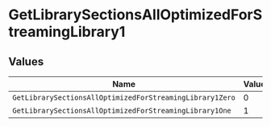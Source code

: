 # GetLibrarySectionsAllOptimizedForStreamingLibrary1


## Values

| Name                                                     | Value                                                    |
| -------------------------------------------------------- | -------------------------------------------------------- |
| `GetLibrarySectionsAllOptimizedForStreamingLibrary1Zero` | 0                                                        |
| `GetLibrarySectionsAllOptimizedForStreamingLibrary1One`  | 1                                                        |
